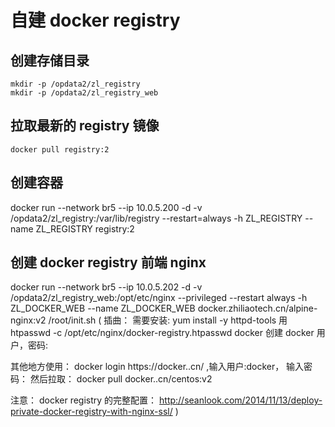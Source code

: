 # 自建 docker registry

## 创建存储目录

```
mkdir -p /opdata2/zl_registry
mkdir -p /opdata2/zl_registry_web
```

## 拉取最新的 registry 镜像

`docker pull registry:2`

## 创建容器

docker run --network br5 --ip 10.0.5.200 -d -v /opdata2/zl_registry:/var/lib/registry --restart=always -h ZL_REGISTRY --name ZL_REGISTRY registry:2

## 创建 docker registry 前端 nginx

docker run --network br5 --ip 10.0.5.202 -d -v /opdata2/zl_registry_web:/opt/etc/nginx --privileged --restart always -h ZL_DOCKER_WEB --name ZL_DOCKER_WEB docker.zhiliaotech.cn/alpine-nginx:v2 /root/init.sh
(
插曲：
需要安装: yum install -y httpd-tools
用 htpasswd -c /opt/etc/nginx/docker-registry.htpasswd docker 创建 docker 用户，密码: <your password>

其他地方使用：
docker login https://docker.<your domain>.cn/ ,输入用户:docker， 输入密码：<your password>
然后拉取：
docker pull docker.<your domain>.cn/centos:v2

注意： docker registry 的完整配置：
http://seanlook.com/2014/11/13/deploy-private-docker-registry-with-nginx-ssl/
)
